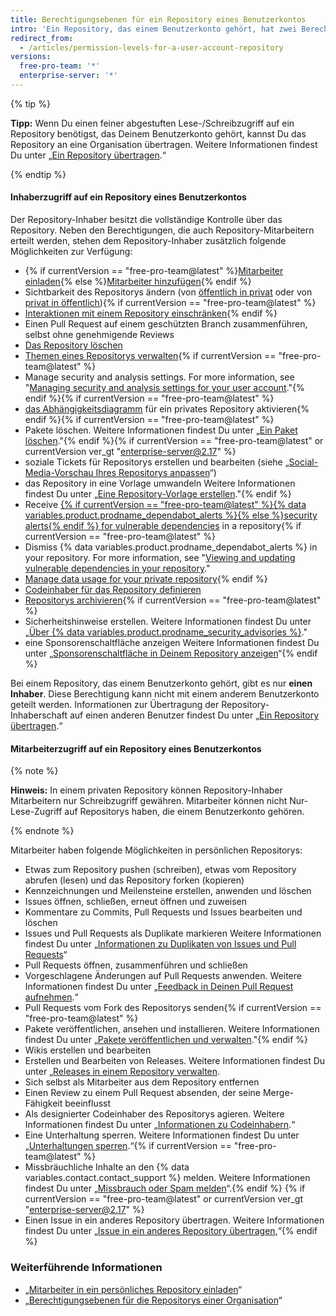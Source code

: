 ```yaml
---
title: Berechtigungsebenen für ein Repository eines Benutzerkontos
intro: 'Ein Repository, das einem Benutzerkonto gehört, hat zwei Berechtigungsebenen: den *Repository-Inhaber* und die *Mitarbeiter*.'
redirect_from:
  - /articles/permission-levels-for-a-user-account-repository
versions:
  free-pro-team: '*'
  enterprise-server: '*'
---
```


{% tip %}

**Tipp:** Wenn Du einen feiner abgestuften Lese-/Schreibzugriff auf ein Repository benötigst, das Deinem Benutzerkonto gehört, kannst Du das Repository an eine Organisation übertragen. Weitere Informationen findest Du unter „[Ein Repository übertragen](/articles/transferring-a-repository).“

{% endtip %}

#### Inhaberzugriff auf ein Repository eines Benutzerkontos

Der Repository-Inhaber besitzt die vollständige Kontrolle über das Repository. Neben den Berechtigungen, die auch Repository-Mitarbeitern erteilt werden, stehen dem Repository-Inhaber zusätzlich folgende Möglichkeiten zur Verfügung:

- {% if currentVersion == "free-pro-team@latest" %}[Mitarbeiter einladen](/articles/inviting-collaborators-to-a-personal-repository){% else %}[Mitarbeiter hinzufügen](/articles/inviting-collaborators-to-a-personal-repository){% endif %}
- Sichtbarkeit des Repositorys ändern (von [öffentlich in privat](/articles/making-a-public-repository-private) oder von [privat in öffentlich](/articles/making-a-private-repository-public)){% if currentVersion == "free-pro-team@latest" %}
- [Interaktionen mit einem Repository einschränken](/articles/limiting-interactions-with-your-repository){% endif %}
- Einen Pull Request auf einem geschützten Branch zusammenführen, selbst ohne genehmigende Reviews
- [Das Repository löschen](/articles/deleting-a-repository)
- [Themen eines Repositorys verwalten](/articles/classifying-your-repository-with-topics){% if currentVersion == "free-pro-team@latest" %}
- Manage security and analysis settings. For more information, see "[Managing security and analysis settings for your user account](/github/setting-up-and-managing-your-github-user-account/managing-security-and-analysis-settings-for-your-user-account)."{% endif %}{% if currentVersion == "free-pro-team@latest" %}
- [das Abhängigkeitsdiagramm](/github/visualizing-repository-data-with-graphs/exploring-the-dependencies-and-dependents-of-a-repository) für ein privates Repository aktivieren{% endif %}{% if currentVersion == "free-pro-team@latest" %}
- Pakete löschen. Weitere Informationen findest Du unter „[Ein Paket löschen](/github/managing-packages-with-github-packages/deleting-a-package)."{% endif %}{% if currentVersion == "free-pro-team@latest" or currentVersion ver_gt "enterprise-server@2.17" %}
- soziale Tickets für Repositorys erstellen und bearbeiten (siehe „[Social-Media-Vorschau Ihres Repositorys anpassen](/articles/customizing-your-repositorys-social-media-preview)“)
- das Repository in eine Vorlage umwandeln Weitere Informationen findest Du unter „[Eine Repository-Vorlage erstellen](/articles/creating-a-template-repository)."{% endif %}
- Receive [{% if currentVersion == "free-pro-team@latest" %}{% data variables.product.prodname_dependabot_alerts %}{% else %}security alerts{% endif %} for vulnerable dependencies](/github/managing-security-vulnerabilities/about-alerts-for-vulnerable-dependencies) in a repository{% if currentVersion == "free-pro-team@latest" %}
- Dismiss {% data variables.product.prodname_dependabot_alerts %} in your repository. For more information, see "[Viewing and updating vulnerable dependencies in your repository](/github/managing-security-vulnerabilities/viewing-and-updating-vulnerable-dependencies-in-your-repository)."
- [Manage data usage for your private repository](/github/understanding-how-github-uses-and-protects-your-data/managing-data-use-settings-for-your-private-repository){% endif %}
- [Codeinhaber für das Repository definieren](/articles/about-code-owners)
- [Repositorys archivieren](/articles/about-archiving-repositories){% if currentVersion == "free-pro-team@latest" %}
- Sicherheitshinweise erstellen. Weitere Informationen findest Du unter „[Über {% data variables.product.prodname_security_advisories %}](/github/managing-security-vulnerabilities/about-github-security-advisories)."
- eine Sponsorenschaltfläche anzeigen Weitere Informationen findest Du unter „[Sponsorenschaltfläche in Deinem Repository anzeigen](/articles/displaying-a-sponsor-button-in-your-repository)“{% endif %}

Bei einem Repository, das einem Benutzerkonto gehört, gibt es nur **einen Inhaber**. Diese Berechtigung kann nicht mit einem anderem Benutzerkonto geteilt werden. Informationen zur Übertragung der Repository-Inhaberschaft auf einen anderen Benutzer findest Du unter „[Ein Repository übertragen](/articles/how-to-transfer-a-repository).“

#### Mitarbeiterzugriff auf ein Repository eines Benutzerkontos

{% note %}

**Hinweis:** In einem privaten Repository können Repository-Inhaber Mitarbeitern nur Schreibzugriff gewähren. Mitarbeiter können nicht Nur-Lese-Zugriff auf Repositorys haben, die einem Benutzerkonto gehören.

{% endnote %}

Mitarbeiter haben folgende Möglichkeiten in persönlichen Repositorys:

- Etwas zum Repository pushen (schreiben), etwas vom Repository abrufen (lesen) und das Repository forken (kopieren)
- Kennzeichnungen und Meilensteine erstellen, anwenden und löschen
- Issues öffnen, schließen, erneut öffnen und zuweisen
- Kommentare zu Commits, Pull Requests und Issues bearbeiten und löschen
- Issues und Pull Requests als Duplikate markieren Weitere Informationen findest Du unter „[Informationen zu Duplikaten von Issues und Pull Requests](/articles/about-duplicate-issues-and-pull-requests)“
- Pull Requests öffnen, zusammenführen und schließen
- Vorgeschlagene Änderungen auf Pull Requests anwenden. Weitere Informationen findest Du unter „[Feedback in Deinen Pull Request aufnehmen](/articles/incorporating-feedback-in-your-pull-request).“
- Pull Requests vom Fork des Repositorys senden{% if currentVersion == "free-pro-team@latest" %}
- Pakete veröffentlichen, ansehen und installieren. Weitere Informationen findest Du unter „[Pakete veröffentlichen und verwalten](/github/managing-packages-with-github-packages/publishing-and-managing-packages)."{% endif %}
- Wikis erstellen und bearbeiten
- Erstellen und Bearbeiten von Releases. Weitere Informationen findest Du unter „[Releases in einem Repository verwalten](/github/administering-a-repository/managing-releases-in-a-repository).
- Sich selbst als Mitarbeiter aus dem Repository entfernen
- Einen Review zu einem Pull Request absenden, der seine Merge-Fähigkeit beeinflusst
- Als designierter Codeinhaber des Repositorys agieren. Weitere Informationen findest Du unter „[Informationen zu Codeinhabern](/articles/about-code-owners).“
- Eine Unterhaltung sperren. Weitere Informationen findest Du unter „[Unterhaltungen sperren](/articles/locking-conversations).“{% if currentVersion == "free-pro-team@latest" %}
- Missbräuchliche Inhalte an den {% data variables.contact.contact_support %} melden. Weitere Informationen findest Du unter „[Missbrauch oder Spam melden](/articles/reporting-abuse-or-spam)“.{% endif %}
{% if currentVersion == "free-pro-team@latest" or currentVersion ver_gt "enterprise-server@2.17" %}
- Einen Issue in ein anderes Repository übertragen. Weitere Informationen findest Du unter „[Issue in ein anderes Repository übertragen](/articles/transferring-an-issue-to-another-repository),“{% endif %}

### Weiterführende Informationen

- „[Mitarbeiter in ein persönliches Repository einladen](/articles/inviting-collaborators-to-a-personal-repository)“
- „[Berechtigungsebenen für die Repositorys einer Organisation](/articles/repository-permission-levels-for-an-organization)“
